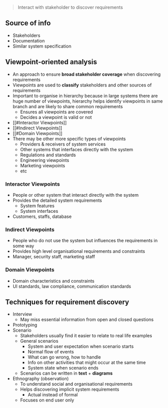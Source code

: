 > Interact with stakeholder to discover requirements

## Source of info
- Stakeholders
- Documentation
- Similar system specification

## Viewpoint-oriented analysis
- An approach to ensure **broad stakeholder coverage** when discovering requirements
- Viewpoints are used to **classify** stakeholders and other sources of requirements
- Important to organise in hierarchy because in large systems there are huge number of viewpoints, hierarchy helps identify viewpoints in same branch and are likely to share common requirements
	- Ensures all viewpoints are covered
	- Decides a viewpoint is valid or not
- [[#Interactor Viewpoints]]
- [[#Indirect Viewpoints]]
- [[#Domain Viewpoints]]
- There may be other more specific types of viewpoints
	- Providers & receivers of system services
	- Other systems that interfaces directly with the system
	- Regulations and standards
	- Engineering viewpoints
	- Marketing viewpoints
	- etc

### Interactor Viewpoints
- People or other system that interact directly with the system
- Provides the detailed system requirements
	- System features
	- System interfaces
- Customers, staffs, database

### Indirect Viewpoints
- People who do not use the system but influences the requirements in some way
- Provides high level organisational requirements and constraints
- Manager, security staff, marketing staff

### Domain Viewpoints
- Domain characteristics and constraints
- UI standards, law compliance, communication standards

## Techniques for requirement discovery
- Interview
	- May miss essential information from open and closed questions
- Prototyping
- Scenario
	- Stakeholders usually find it easier to relate to real life examples
	- General scenarios
		- System and user expectation when scenario starts
		- Normal flow of events
		- What can go wrong, how to handle
		- Info on other activities that might occur at the same time
		- System state when scenario ends
	- Scenarios can be written in **text** + **diagrams**
- Ethnography (observation)
	- To understand social and organisational requirements
	- Helps discovering implicit system requirements
		- Actual instead of formal
	- Focuses on end user only